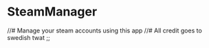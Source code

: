 # SteamManager
//# Manage your steam accounts using this app
//# All credit goes to swedish twat ;; 
